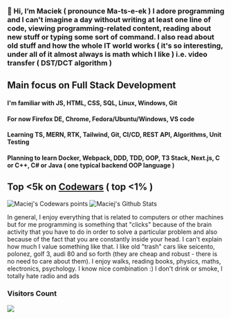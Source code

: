 ### 👋 Hi, I’m Maciek ( pronounce  Ma-ts-e-ek ) I adore programming and I can't imagine a day without writing at least one line of code, viewing programming-related content, reading about new stuff or typing some sort of command. I also read about old stuff and how the whole IT world works ( it's so interesting, under all of it almost always is math which I like ) i.e. video transfer ( DST/DCT algorithm )

## Main focus on Full Stack Development

#### I'm familiar with JS, HTML, CSS, SQL, Linux, Windows, Git

#### For now Firefox DE, Chrome, Fedora/Ubuntu/Windows, VS code

#### Learning TS, MERN, RTK, Tailwind, Git, CI/CD, REST API, Algorithms, Unit Testing

#### Planning to learn Docker, Webpack, DDD, TDD, OOP, T3 Stack, Next.js, C or C++, C# or Java ( one typical backend OOP language )

## Top <5k on [Codewars](https://www.codewars.com/users/maciek367/stats) ( top <1% )
<img src=https://www.codewars.com/users/maciek367/badges/large alt="Maciej's Codewars points">

<img alt="Maciej's Github Stats" src="https://github-readme-stats-taupe-tau.vercel.app/api?username=maciek367&count_private=true&theme=tokyonight">

In general, I enjoy everything that is related to computers or other machines but for me programming is something that "clicks" because of the brain activity that you have to do in order to solve a particular problem and also because of the fact that you are constantly inside your head. I can't explain how much I value something like that.
I like old "trash" cars like seicento, polonez, golf 3, audi 80 and so forth (they are cheap and robust - there is no need to care about them). I enjoy walks, reading books, physics, maths, electronics, psychology. I know nice combination :)
I don't drink or smoke, I totally hate radio and ads

### Visitors Count

![](https://komarev.com/ghpvc/?username=your-github-username)
